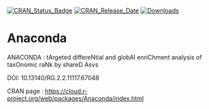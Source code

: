 [![CRAN_Status_Badge](https://www.r-pkg.org/badges/version/Anaconda)](https://cran.r-project.org/package=Anaconda) [![CRAN_Release_Date](https://www.r-pkg.org/badges/ago/Anaconda)](https://cran.r-project.org/package=Anaconda)
[![Downloads](https://cranlogs.r-pkg.org/badges/grand-total/Anaconda)](https://cran.r-project.org/package=Anaconda)

# Anaconda
ANACONDA : tArgeted differeNtial and globAl enriChment analysis of taxOnomic raNk by shareD Asvs
	
DOI: 10.13140/RG.2.2.11117.67048

CRAN page : https://cloud.r-project.org/web/packages/Anaconda/index.html
